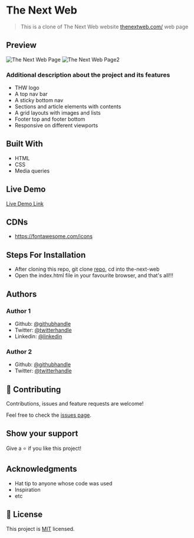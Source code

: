 # The Next Web
> This is a clone of The Next Web website [thenextweb.com/](https://thenextweb.com/) web page

## Preview
![The Next Web Page](https://user-images.githubusercontent.com/57812000/78063677-3746f400-7356-11ea-8d22-2e637a4b9d37.png)
![The Next Web Page2](https://user-images.githubusercontent.com/57812000/78063694-39a94e00-7356-11ea-9dce-dd79b61d4f80.png)


### Additional description about the project and its features
- THW logo
- A top nav bar
- A sticky bottom nav
- Sections and article elements with contents
- A grid layouts with images and lists
- Footer top and footer bottom
- Responsive on different viewports

## Built With

- HTML
- CSS
- Media queries

## Live Demo

[Live Demo Link](https://rawcdn.githack.com/jamezjaz/the-next-web/cabdb1e120a4bc378d8fe41ba08f1e7e268c7f4b/index.html)


## CDNs
- https://fontawesome.com/icons

## Steps For Installation
- After cloning this repo, git clone [repo](git@github.com:jamezjaz/the-next-web.git), cd into the-next-web
- Open the index.html file in your favourite browser, and that's all!!!


## Authors

### Author 1

- Github: [@githubhandle](https://github.com/jamezjaz)
- Twitter: [@twitterhandle](https://twitter.com/jamezjaz90)
- Linkedin: [@linkedin](https://linkedin.com/in/james-odufu-ba2a4a125)

### Author 2
- Github: [@githubhandle](https://github.com/Genius8)
- Twitter: [@twitterhandle](https://twitter.com/erasmus_okiror)



## :handshake: Contributing

Contributions, issues and feature requests are welcome!

Feel free to check the [issues page](issues/).

## Show your support

Give a :star:️ if you like this project!

## Acknowledgments

- Hat tip to anyone whose code was used
- Inspiration
- etc

## :memo: License

This project is [MIT](lic.url) licensed.
